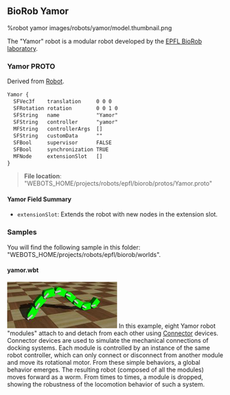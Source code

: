 ## BioRob Yamor

%robot yamor images/robots/yamor/model.thumbnail.png

The "Yamor" robot is a modular robot developed by the [EPFL BioRob laboratory](https://biorob.epfl.ch/).

### Yamor PROTO

Derived from [Robot](../reference/robot.md).

```
Yamor {
  SFVec3f    translation     0 0 0
  SFRotation rotation        0 0 1 0
  SFString   name            "Yamor"
  SFString   controller      "yamor"
  MFString   controllerArgs  []
  SFString   customData      ""
  SFBool     supervisor      FALSE
  SFBool     synchronization TRUE
  MFNode     extensionSlot   []
}
```

> **File location**: "WEBOTS\_HOME/projects/robots/epfl/biorob/protos/Yamor.proto"

#### Yamor Field Summary

- `extensionSlot`: Extends the robot with new nodes in the extension slot.

### Samples

You will find the following sample in this folder: "WEBOTS\_HOME/projects/robots/epfl/biorob/worlds".

#### yamor.wbt

![yamor.wbt.png](images/robots/yamor/yamor.wbt.thumbnail.jpg) In this example, eight Yamor robot "modules" attach to and detach from each other using [Connector](../reference/connector.md) devices.
Connector devices are used to simulate the mechanical connections of docking systems.
Each module is controlled by an instance of the same robot controller, which can only connect or disconnect from another module and move its rotational motor.
From these simple behaviors, a global behavior emerges.
The resulting robot (composed of all the modules) moves forward as a worm.
From times to times, a module is dropped, showing the robustness of the locomotion behavior of such a system.
